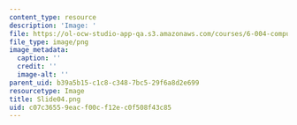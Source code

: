 ```yaml
---
content_type: resource
description: 'Image: '
file: https://ol-ocw-studio-app-qa.s3.amazonaws.com/courses/6-004-computation-structures-spring-2017/c07c36559eacf00cf12ec0f508f43c85_Slide04.png
file_type: image/png
image_metadata:
  caption: ''
  credit: ''
  image-alt: ''
parent_uid: b39a5b15-c1c8-c348-7bc5-29f6a8d2e699
resourcetype: Image
title: Slide04.png
uid: c07c3655-9eac-f00c-f12e-c0f508f43c85
---
```

